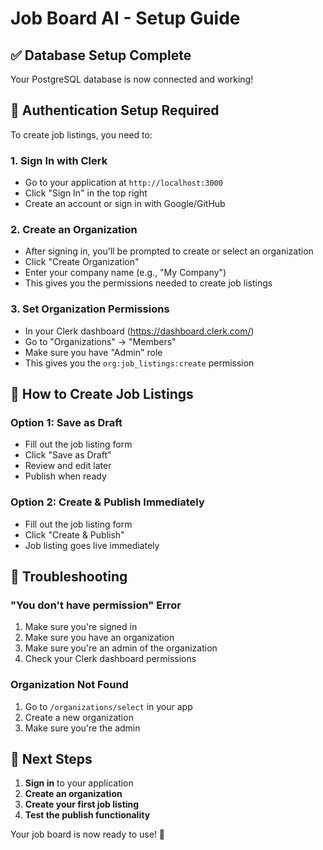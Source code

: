 # Job Board AI - Setup Guide

## ✅ Database Setup Complete
Your PostgreSQL database is now connected and working!

## 🔐 Authentication Setup Required

To create job listings, you need to:

### 1. Sign In with Clerk
- Go to your application at `http://localhost:3000`
- Click "Sign In" in the top right
- Create an account or sign in with Google/GitHub

### 2. Create an Organization
- After signing in, you'll be prompted to create or select an organization
- Click "Create Organization" 
- Enter your company name (e.g., "My Company")
- This gives you the permissions needed to create job listings

### 3. Set Organization Permissions
- In your Clerk dashboard (https://dashboard.clerk.com/)
- Go to "Organizations" → "Members"
- Make sure you have "Admin" role
- This gives you the `org:job_listings:create` permission

## 🚀 How to Create Job Listings

### Option 1: Save as Draft
- Fill out the job listing form
- Click "Save as Draft"
- Review and edit later
- Publish when ready

### Option 2: Create & Publish Immediately
- Fill out the job listing form
- Click "Create & Publish"
- Job listing goes live immediately

## 🔧 Troubleshooting

### "You don't have permission" Error
1. Make sure you're signed in
2. Make sure you have an organization
3. Make sure you're an admin of the organization
4. Check your Clerk dashboard permissions

### Organization Not Found
1. Go to `/organizations/select` in your app
2. Create a new organization
3. Make sure you're the admin

## 📝 Next Steps

1. **Sign in** to your application
2. **Create an organization** 
3. **Create your first job listing**
4. **Test the publish functionality**

Your job board is now ready to use! 🎉
